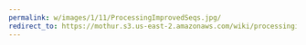 ```yaml
---
permalink: w/images/1/11/ProcessingImprovedSeqs.jpg/
redirect_to: https://mothur.s3.us-east-2.amazonaws.com/wiki/processingimprovedseqs.jpg
---
```


